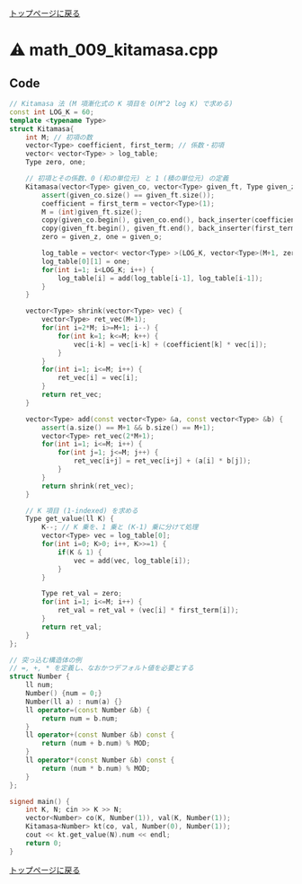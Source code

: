 <!-- mathjax config similar to math.stackexchange -->
<script type="text/javascript" async
  src="https://cdnjs.cloudflare.com/ajax/libs/mathjax/2.7.5/MathJax.js?config=TeX-MML-AM_CHTML">
</script>
<script type="text/x-mathjax-config">
  MathJax.Hub.Config({
    TeX: { equationNumbers: { autoNumber: "AMS" }},
    tex2jax: {
      inlineMath: [ ['$','$'] ],
      processEscapes: true
    },
    "HTML-CSS": { matchFontHeight: false },
    displayAlign: "left",
    displayIndent: "2em"
  });
</script>

<script type="text/javascript" src="https://cdnjs.cloudflare.com/ajax/libs/jquery/3.4.1/jquery.min.js"></script>
<link rel="stylesheet" href="../css/copy-button.css" />
<script type="text/javascript" src="../js/balloons.js"></script>
<script type="text/javascript" src="../js/copy-button.js"></script>



[トップページに戻る](../index.html)

# :warning: math\_009\_kitamasa.cpp

## Code

```cpp
// Kitamasa 法 (M 項漸化式の K 項目を O(M^2 log K) で求める)
const int LOG_K = 60;
template <typename Type>
struct Kitamasa{
    int M; // 初項の数
    vector<Type> coefficient, first_term; // 係数・初項
    vector< vector<Type> > log_table;
    Type zero, one;

    // 初項とその係数、0 (和の単位元) と 1 (積の単位元) の定義
    Kitamasa(vector<Type> given_co, vector<Type> given_ft, Type given_z, Type given_o) {
        assert(given_co.size() == given_ft.size());
        coefficient = first_term = vector<Type>(1);
        M = (int)given_ft.size();
        copy(given_co.begin(), given_co.end(), back_inserter(coefficient));
        copy(given_ft.begin(), given_ft.end(), back_inserter(first_term));
        zero = given_z, one = given_o;

        log_table = vector< vector<Type> >(LOG_K, vector<Type>(M+1, zero));
        log_table[0][1] = one;
        for(int i=1; i<LOG_K; i++) {
            log_table[i] = add(log_table[i-1], log_table[i-1]);
        }
    }

    vector<Type> shrink(vector<Type> vec) {
        vector<Type> ret_vec(M+1);
        for(int i=2*M; i>=M+1; i--) {
            for(int k=1; k<=M; k++) {
                vec[i-k] = vec[i-k] + (coefficient[k] * vec[i]);
            }
        }
        for(int i=1; i<=M; i++) {
            ret_vec[i] = vec[i];
        }
        return ret_vec;
    }

    vector<Type> add(const vector<Type> &a, const vector<Type> &b) {
        assert(a.size() == M+1 && b.size() == M+1);
        vector<Type> ret_vec(2*M+1);
        for(int i=1; i<=M; i++) {
            for(int j=1; j<=M; j++) {
                ret_vec[i+j] = ret_vec[i+j] + (a[i] * b[j]);
            }
        }
        return shrink(ret_vec);
    }

    // K 項目 (1-indexed) を求める
    Type get_value(ll K) {
        K--; // K 乗を、1 乗と (K-1) 乗に分けて処理
        vector<Type> vec = log_table[0];
        for(int i=0; K>0; i++, K>>=1) {
            if(K & 1) {
                vec = add(vec, log_table[i]);
            }
        }

        Type ret_val = zero;
        for(int i=1; i<=M; i++) {
            ret_val = ret_val + (vec[i] * first_term[i]);
        }
        return ret_val;
    }
};

// 突っ込む構造体の例
// =, +, * を定義し、なおかつデフォルト値を必要とする
struct Number {
    ll num;
    Number() {num = 0;}
    Number(ll a) : num(a) {}
    ll operator=(const Number &b) {
        return num = b.num;
    }
    ll operator+(const Number &b) const {
        return (num + b.num) % MOD;
    }
    ll operator*(const Number &b) const {
        return (num * b.num) % MOD;
    }
};

signed main() {
    int K, N; cin >> K >> N;
    vector<Number> co(K, Number(1)), val(K, Number(1));
    Kitamasa<Number> kt(co, val, Number(0), Number(1));
    cout << kt.get_value(N).num << endl;
    return 0;
}

```

[トップページに戻る](../index.html)
